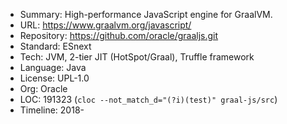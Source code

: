 * Summary:    High-performance JavaScript engine for GraalVM.
* URL:        https://www.graalvm.org/javascript/
* Repository: https://github.com/oracle/graaljs.git
* Standard:   ESnext
* Tech:       JVM, 2-tier JIT (HotSpot/Graal), Truffle framework
* Language:   Java
* License:    UPL-1.0
* Org:        Oracle
* LOC:        191323 (`cloc --not_match_d="(?i)(test)" graal-js/src`)
* Timeline:   2018-
